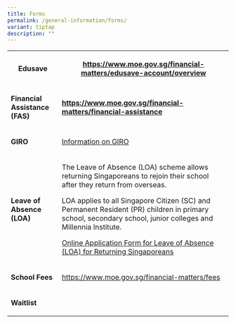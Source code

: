 ```yaml
---
title: Forms
permalink: /general-information/forms/
variant: tiptap
description: ""
---
```

<table><tbody><tr><th rowspan="1" colspan="1"><p><strong>Edusave</strong></p></th><th rowspan="1" colspan="1"><p><strong><a href="https://www.moe.gov.sg/financial-matters/edusave-account/overview" rel="noopener noreferrer nofollow" target="_blank">https://www.moe.gov.sg/financial-matters/edusave-account/overview</a></strong></p></th></tr><tr><td rowspan="1" colspan="1"><p><strong>Financial Assistance (FAS)</strong></p></td><td rowspan="1" colspan="1"><p><strong><a href="https://www.moe.gov.sg/financial-matters/financial-assistance" rel="noopener noreferrer nofollow" target="_blank">https://www.moe.gov.sg/financial-matters/financial-assistance</a></strong></p></td></tr><tr><td rowspan="1" colspan="1"><p><strong>GIRO</strong></p></td><td rowspan="1" colspan="1"><p><a href="/files/Forms &amp; Other Info/Information on GIRO.pdf" rel="noopener noreferrer nofollow" target="_blank">Information on GIRO</a></p></td></tr><tr><td rowspan="1" colspan="1"><p><strong>Leave of Absence (LOA)</strong></p></td><td rowspan="1" colspan="1"><p>The Leave of Absence (LOA) scheme allows returning Singaporeans to rejoin their school after they return from overseas. </p><p>LOA applies to all Singapore Citizen (SC) and Permanent Resident (PR) children in primary school, secondary school, junior colleges and Millennia Institute.</p><p></p><p><a href="https://form.gov.sg/60c16dbf08be5f0012bbaf06" rel="noopener noreferrer nofollow" target="_blank">Online Application Form for Leave of Absence (LOA) for Returning Singaporeans</a></p></td></tr><tr><td rowspan="1" colspan="1"><p><strong>School Fees</strong></p></td><td rowspan="1" colspan="1"><p><a href="https://www.moe.gov.sg/financial-matters/fees" rel="noopener noreferrer nofollow" target="_blank">https://www.moe.gov.sg/financial-matters/fees</a></p></td></tr><tr><td rowspan="1" colspan="1"><p><strong>Waitlist</strong></p></td><td rowspan="1" colspan="1"><p></p></td></tr></tbody></table><p></p>